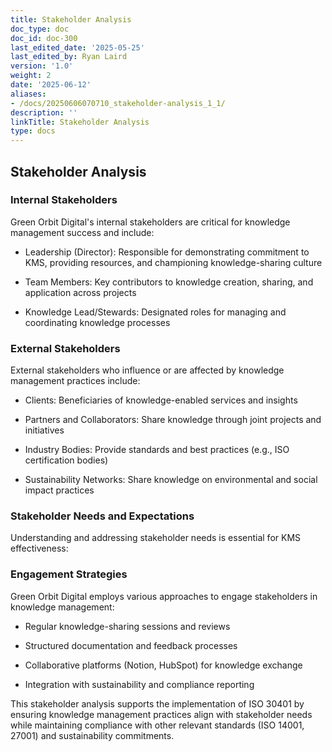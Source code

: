 ```yaml
---
title: Stakeholder Analysis
doc_type: doc
doc_id: doc-300
last_edited_date: '2025-05-25'
last_edited_by: Ryan Laird
version: '1.0'
weight: 2
date: '2025-06-12'
aliases:
- /docs/20250606070710_stakeholder-analysis_1_1/
description: ''
linkTitle: Stakeholder Analysis
type: docs
---
```


## Stakeholder Analysis

### Internal Stakeholders

Green Orbit Digital's internal stakeholders are critical for knowledge management success and include:

- Leadership (Director): Responsible for demonstrating commitment to KMS, providing resources, and championing knowledge-sharing culture

- Team Members: Key contributors to knowledge creation, sharing, and application across projects

- Knowledge Lead/Stewards: Designated roles for managing and coordinating knowledge processes

### External Stakeholders

External stakeholders who influence or are affected by knowledge management practices include:

- Clients: Beneficiaries of knowledge-enabled services and insights

- Partners and Collaborators: Share knowledge through joint projects and initiatives

- Industry Bodies: Provide standards and best practices (e.g., ISO certification bodies)

- Sustainability Networks: Share knowledge on environmental and social impact practices

### Stakeholder Needs and Expectations

Understanding and addressing stakeholder needs is essential for KMS effectiveness:

<!-- Unsupported block type: table -->

### Engagement Strategies

Green Orbit Digital employs various approaches to engage stakeholders in knowledge management:

- Regular knowledge-sharing sessions and reviews

- Structured documentation and feedback processes

- Collaborative platforms (Notion, HubSpot) for knowledge exchange

- Integration with sustainability and compliance reporting

This stakeholder analysis supports the implementation of ISO 30401 by ensuring knowledge management practices align with stakeholder needs while maintaining compliance with other relevant standards (ISO 14001, 27001) and sustainability commitments.
